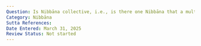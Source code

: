 ```yaml
---
Question: Is Nibbāna collective, i.e., is there one Nibbāna that a multitude attain?
Category: Nibbāna
Sutta References:
Date Entered: March 31, 2025
Review Status: Not started
---
```

